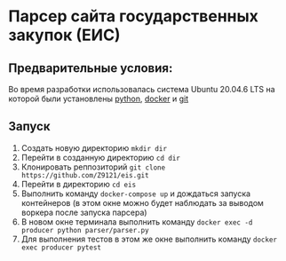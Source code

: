 # Парсер сайта государственных закупок (ЕИС)

## Предварительные условия:

Во время разработки использовалась система Ubuntu 20.04.6 LTS
на которой были установлены [python](https://www.python.org/), [docker](https://www.docker.com/) и [git](https://git-scm.com/)

## Запуск

1. Создать новую директорию `mkdir dir`
2. Перейти в созданную директорию `cd dir`
3. Клонировать реппозиторий `git clone https://github.com/Z9121/eis.git`
4. Перейти в директорию `cd eis`
5. Выполнить команду `docker-compose up` и дождаться запуска контейнеров (в этом окне можно будет наблюдать за выводом воркера после запуска парсера)
6. В новом окне терминала выполнить команду `docker exec -d producer python parser/parser.py`
7. Для выполнения тестов в этом же окне выполнить команду `docker exec producer pytest`
